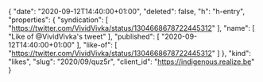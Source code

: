 {
  "date": "2020-09-12T14:40:00+01:00",
  "deleted": false,
  "h": "h-entry",
  "properties": {
    "syndication": [
      "https://twitter.com/VividVivka/status/1304668678722445312"
    ],
    "name": [
      "Like of @VividVivka's tweet"
    ],
    "published": [
      "2020-09-12T14:40:00+01:00"
    ],
    "like-of": [
      "https://twitter.com/VividVivka/status/1304668678722445312"
    ]
  },
  "kind": "likes",
  "slug": "2020/09/quz5r",
  "client_id": "https://indigenous.realize.be"
}
